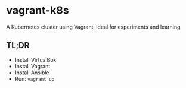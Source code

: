 # vagrant-k8s
A Kubernetes cluster using Vagrant, ideal for experiments and learning

## TL;DR
- Install VirtualBox
- Install Vagrant
- Install Ansible
- Run: `vagrant up`
